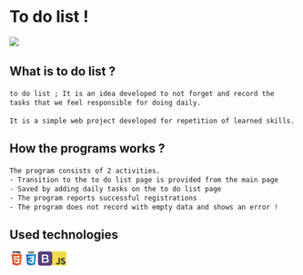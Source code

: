 # To do list !
<img src = "./image/todolist.gif">

## What is to do list ?
```
to do list ; It is an idea developed to not forget and record the tasks that we feel responsible for doing daily.

It is a simple web project developed for repetition of learned skills.
```
## How the programs works ?
```
The program consists of 2 activities.
- Transition to the to do list page is provided from the main page
- Saved by adding daily tasks on the to do list page
- The program reports successful registrations
- The program does not record with empty data and shows an error !
```
## Used technologies
<img align="left" src="https://raw.githubusercontent.com/github/explore/80688e429a7d4ef2fca1e82350fe8e3517d3494d/topics/html/html.png" width="25" height="25" />
<img align="left" src="https://raw.githubusercontent.com/github/explore/80688e429a7d4ef2fca1e82350fe8e3517d3494d/topics/css/css.png" width="25" height="25" />
<img align="left" src="https://raw.githubusercontent.com/github/explore/80688e429a7d4ef2fca1e82350fe8e3517d3494d/topics/bootstrap/bootstrap.png" width="25" height="25" />
<img align="left" src="https://raw.githubusercontent.com/github/explore/80688e429a7d4ef2fca1e82350fe8e3517d3494d/topics/javascript/javascript.png" width="25" height="25" />



